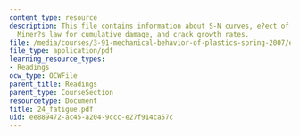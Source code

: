 ```yaml
---
content_type: resource
description: This file contains information about S-N curves, e?ect of mean load,
  Miner?s law for cumulative damage, and crack growth rates.
file: /media/courses/3-91-mechanical-behavior-of-plastics-spring-2007/ee889472ac45a2049ccce27f914ca57c_24_fatigue.pdf
file_type: application/pdf
learning_resource_types:
- Readings
ocw_type: OCWFile
parent_title: Readings
parent_type: CourseSection
resourcetype: Document
title: 24_fatigue.pdf
uid: ee889472-ac45-a204-9ccc-e27f914ca57c
---
```

